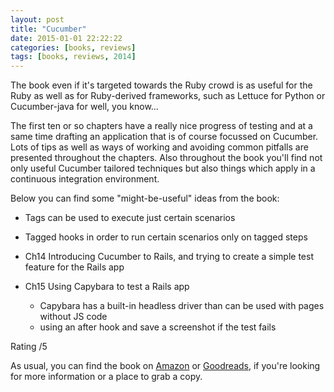 ```yaml
---
layout: post
title: "Cucumber"
date: 2015-01-01 22:22:22
categories: [books, reviews]
tags: [books, reviews, 2014]
---
```

The book even if it's targeted towards the Ruby crowd is as useful for the Ruby as well as for Ruby-derived frameworks, such as Lettuce for Python or Cucumber-java for well, you know...

The first ten or so chapters have a really nice progress of testing and at a same time drafting an application that is of course focussed on Cucumber. Lots of tips as well as ways of working and avoiding common pitfalls are presented throughout the chapters.
Also throughout the book you'll find not only useful Cucumber tailored techniques but also things which apply in a continuous integration environment.

Below you can find some "might-be-useful" ideas from the book:
- Tags can be used to execute just certain scenarios
- Tagged hooks in order to run certain scenarios only on tagged steps

- Ch14 Introducing Cucumber to Rails, and trying to create a simple test feature for the Rails app
- Ch15 Using Capybara to test a Rails app
    - Capybara has a built-in headless driver than can be used with pages without JS code
    - using an after hook and save a screenshot if the test fails

Rating /5

As usual, you can find the book on [Amazon] or [Goodreads], if you're looking for more information or a place to grab a copy.

[Amazon]: http://www.amazon.com/Cucumber-Book-Behaviour-Driven-Development-Programmers/dp/1934356808
[Goodreads]: https://www.goodreads.com/book/show/12409185-the-cucumber-book
